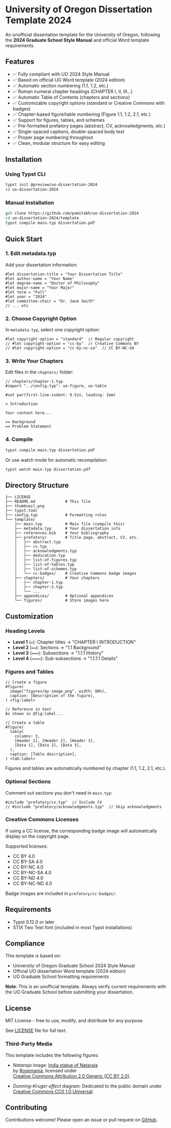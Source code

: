 # University of Oregon Dissertation Template 2024

An unofficial dissertation template for the University of Oregon, following the **2024 Graduate School Style Manual** and official Word template requirements.

## Features

- ✅ Fully compliant with UO 2024 Style Manual
- ✅ Based on official UO Word template (2024 edition)
- ✅ Automatic section numbering (1.1, 1.2, etc.)
- ✅ Roman numeral chapter headings (CHAPTER I, II, III...)
- ✅ Automatic Table of Contents (chapters and sections)
- ✅ Customizable copyright options (standard or Creative Commons with badges)
- ✅ Chapter-based figure/table numbering (Figure 1.1, 1.2, 2.1, etc.)
- ✅ Support for figures, tables, and schemes
- ✅ Pre-formatted prefatory pages (abstract, CV, acknowledgments, etc.)
- ✅ Single-spaced captions, double-spaced body text
- ✅ Proper page numbering throughout
- ✅ Clean, modular structure for easy editing

## Installation

### Using Typst CLI

```bash
typst init @preview/uo-dissertation-2024
cd uo-dissertation-2024
```

### Manual Installation

```bash
git clone https://github.com/pamitabh/uo-dissertation-2024
cd uo-dissertation-2024/template
typst compile main.typ dissertation.pdf
```

## Quick Start

### 1. Edit metadata.typ

Add your dissertation information:

```typ
#let dissertation-title = "Your Dissertation Title"
#let author-name = "Your Name"
#let degree-name = "Doctor of Philosophy"
#let major-name = "Your Major"
#let term = "Fall"
#let year = "2024"
#let committee-chair = "Dr. Jane Smith"
// ... etc
```

### 2. Choose Copyright Option

In `metadata.typ`, select one copyright option:

```typ
#let copyright-option = "standard"  // Regular copyright
// #let copyright-option = "cc-by"  // Creative Commons BY
// #let copyright-option = "cc-by-nc-sa"  // CC BY-NC-SA
```

### 3. Write Your Chapters

Edit files in the `chapters/` folder:

```typ
// chapters/chapter-1.typ
#import "../config.typ": uo-figure, uo-table

#set par(first-line-indent: 0.5in, leading: 2em)

= Introduction

Your content here...

== Background
== Problem Statement
```

### 4. Compile

```bash
typst compile main.typ dissertation.pdf
```

Or use watch mode for automatic recompilation:

```bash
typst watch main.typ dissertation.pdf
```

## Directory Structure

```text
├── LICENSE
├── README.md             # This file
├── thumbnail.png
├── typst.toml
├── config.typ            # Formatting rules
└── template/
    ├── main.typ          # Main file (compile this)
    ├── metadata.typ      # Your dissertation info
    ├── references.bib    # Your bibliography
    ├── prefatory/        # Title page, abstract, CV, etc.
    │   ├── abstract.typ
    │   ├── cv.typ
    │   ├── acknowledgments.typ
    │   ├── dedication.typ
    │   ├── list-of-figures.typ
    │   ├── list-of-tables.typ
    │   ├── list-of-schemes.typ
    │   └── cc-badges/    # Creative Commons badge images
    ├── chapters/         # Your chapters
    │   ├── chapter-1.typ
    │   ├── chapter-2.typ
    │   └── ...
    ├── appendices/       # Optional appendices
    └── figures/          # Store images here
```

## Customization

### Heading Levels

- **Level 1** (`=`): Chapter titles → "CHAPTER I INTRODUCTION"
- **Level 2** (`==`): Sections → "1.1 Background"
- **Level 3** (`===`): Subsections → "1.1.1 History"
- **Level 4** (`====`): Sub-subsections → "1.1.1.1 Details"

### Figures and Tables

```typ
// Create a figure
#figure(
  image("figures/my-image.png", width: 80%),
  caption: [Description of the figure],
) <fig:label>

// Reference in text
As shown in @fig:label...

// Create a table
#figure(
  table(
    columns: 3,
    [Header 1], [Header 2], [Header 3],
    [Data 1], [Data 2], [Data 3],
  ),
  caption: [Table description],
) <tab:label>
```

Figures and tables are automatically numbered by chapter (1.1, 1.2, 2.1, etc.).

### Optional Sections

Comment out sections you don't need in `main.typ`:

```typ
#include "prefatory/cv.typ"  // Include CV
// #include "prefatory/acknowledgments.typ"  // Skip acknowledgments
```

### Creative Commons Licenses

If using a CC license, the corresponding badge image will automatically display on the copyright page.

Supported licenses:
- CC BY 4.0
- CC BY-SA 4.0
- CC BY-NC 4.0
- CC BY-NC-SA 4.0
- CC BY-ND 4.0
- CC BY-NC-ND 4.0

Badge images are included in `prefatory/cc-badges/`.

## Requirements

- Typst 0.12.0 or later
- STIX Two Text font (included in most Typst installations)

## Compliance

This template is based on:
- University of Oregon Graduate School 2024 Style Manual
- Official UO dissertation Word template (2024 edition)
- UO Graduate School formatting requirements

**Note**: This is an unofficial template. Always verify current requirements with the UO Graduate School before submitting your dissertation.

## License

MIT License - free to use, modify, and distribute for any purpose.

See [LICENSE](LICENSE) file for full text.

### Third-Party Media

This template includes the following figures:

- *Nataraja* image: [India statue of Nataraja](https://commons.wikimedia.org/wiki/File:India_statue_of_nataraja.jpg)  
  by [Rosemania](https://www.flickr.com/photos/rosemania/86746598), licensed under  
  [Creative Commons Attribution 2.0 Generic (CC BY 2.0)](https://creativecommons.org/licenses/by/2.0/).

- *Dunning–Kruger effect* diagram: Dedicated to the public domain under  
  [Creative Commons CC0 1.0 Universal](https://creativecommons.org/publicdomain/zero/1.0/).

## Contributing

Contributions welcome! Please open an issue or pull request on [GitHub](https://github.com/pamitabh/uo-dissertation-2024).